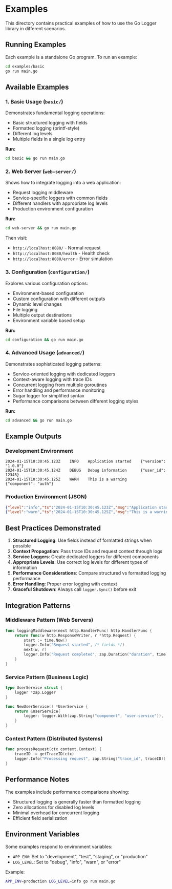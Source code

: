 # Examples

This directory contains practical examples of how to use the Go Logger library in different scenarios.

## Running Examples

Each example is a standalone Go program. To run an example:

```bash
cd examples/basic
go run main.go
```

## Available Examples

### 1. Basic Usage (`basic/`)

Demonstrates fundamental logging operations:
- Basic structured logging with fields
- Formatted logging (printf-style)
- Different log levels
- Multiple fields in a single log entry

**Run:**
```bash
cd basic && go run main.go
```

### 2. Web Server (`web-server/`)

Shows how to integrate logging into a web application:
- Request logging middleware
- Service-specific loggers with common fields
- Different handlers with appropriate log levels
- Production environment configuration

**Run:**
```bash
cd web-server && go run main.go
```

Then visit:
- `http://localhost:8080/` - Normal request
- `http://localhost:8080/health` - Health check
- `http://localhost:8080/error` - Error simulation

### 3. Configuration (`configuration/`)

Explores various configuration options:
- Environment-based configuration
- Custom configuration with different outputs
- Dynamic level changes
- File logging
- Multiple output destinations
- Environment variable based setup

**Run:**
```bash
cd configuration && go run main.go
```

### 4. Advanced Usage (`advanced/`)

Demonstrates sophisticated logging patterns:
- Service-oriented logging with dedicated loggers
- Context-aware logging with trace IDs
- Concurrent logging from multiple goroutines
- Error handling and performance monitoring
- Sugar logger for simplified syntax
- Performance comparisons between different logging styles

**Run:**
```bash
cd advanced && go run main.go
```

## Example Outputs

### Development Environment
```
2024-01-15T10:30:45.123Z    INFO    Application started    {"version": "1.0.0"}
2024-01-15T10:30:45.124Z    DEBUG   Debug information      {"user_id": 12345}
2024-01-15T10:30:45.125Z    WARN    This is a warning      {"component": "auth"}
```

### Production Environment (JSON)
```json
{"level":"info","ts":"2024-01-15T10:30:45.123Z","msg":"Application started","version":"1.0.0"}
{"level":"warn","ts":"2024-01-15T10:30:45.125Z","msg":"This is a warning","component":"auth"}
```

## Best Practices Demonstrated

1. **Structured Logging**: Use fields instead of formatted strings when possible
2. **Context Propagation**: Pass trace IDs and request context through logs
3. **Service Loggers**: Create dedicated loggers for different components
4. **Appropriate Levels**: Use correct log levels for different types of information
5. **Performance Considerations**: Compare structured vs formatted logging performance
6. **Error Handling**: Proper error logging with context
7. **Graceful Shutdown**: Always call `logger.Sync()` before exit

## Integration Patterns

### Middleware Pattern (Web Servers)
```go
func loggingMiddleware(next http.HandlerFunc) http.HandlerFunc {
    return func(w http.ResponseWriter, r *http.Request) {
        start := time.Now()
        logger.Info("Request started", /* fields */)
        next(w, r)
        logger.Info("Request completed", zap.Duration("duration", time.Since(start)))
    }
}
```

### Service Pattern (Business Logic)
```go
type UserService struct {
    logger *zap.Logger
}

func NewUserService() *UserService {
    return &UserService{
        logger: logger.With(zap.String("component", "user-service")),
    }
}
```

### Context Pattern (Distributed Systems)
```go
func processRequest(ctx context.Context) {
    traceID := getTraceID(ctx)
    logger.Info("Processing request", zap.String("trace_id", traceID))
}
```

## Performance Notes

The examples include performance comparisons showing:
- Structured logging is generally faster than formatted logging
- Zero allocations for disabled log levels
- Minimal overhead for concurrent logging
- Efficient field serialization

## Environment Variables

Some examples respond to environment variables:
- `APP_ENV`: Set to "development", "test", "staging", or "production"
- `LOG_LEVEL`: Set to "debug", "info", "warn", or "error"

Example:
```bash
APP_ENV=production LOG_LEVEL=info go run main.go
```
